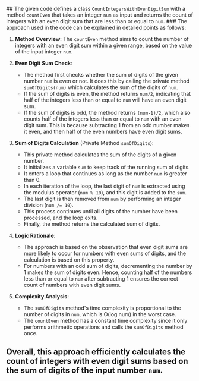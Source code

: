 ​## The given code defines a class `CountIntegersWithEvenDigitSum` with a method `countEven` that takes an integer `num` as input and returns the count of integers with an even digit sum that are less than or equal to `num`. ### The approach used in the code can be explained in detailed points as follows:

1. **Method Overview**: The `countEven` method aims to count the number of integers with an even digit sum within a given range, based on the value of the input integer `num`.

2. **Even Digit Sum Check**:
   - The method first checks whether the sum of digits of the given number `num` is even or not. It does this by calling the private method `sumOfDigits(num)` which calculates the sum of the digits of `num`.
   - If the sum of digits is even, the method returns `num/2`, indicating that half of the integers less than or equal to `num` will have an even digit sum.
   - If the sum of digits is odd, the method returns `(num-1)/2`, which also counts half of the integers less than or equal to `num` with an even digit sum. This is because subtracting 1 from an odd number makes it even, and then half of the even numbers have even digit sums.

3. **Sum of Digits Calculation** (Private Method `sumOfDigits`):
   - This private method calculates the sum of the digits of a given number.
   - It initializes a variable `sum` to keep track of the running sum of digits.
   - It enters a loop that continues as long as the number `num` is greater than 0.
   - In each iteration of the loop, the last digit of `num` is extracted using the modulus operator (`num % 10`), and this digit is added to the `sum`.
   - The last digit is then removed from `num` by performing an integer division (`num /= 10`).
   - This process continues until all digits of the number have been processed, and the loop exits.
   - Finally, the method returns the calculated sum of digits.

4. **Logic Rationale**:
   - The approach is based on the observation that even digit sums are more likely to occur for numbers with even sums of digits, and the calculation is based on this property.
   - For numbers with an odd sum of digits, decrementing the number by 1 makes the sum of digits even. Hence, counting half of the numbers less than or equal to `num` after subtracting 1 ensures the correct count of numbers with even digit sums.

5. **Complexity Analysis**:
   - The `sumOfDigits` method's time complexity is proportional to the number of digits in `num`, which is O(log num) in the worst case.
   - The `countEven` method has a constant time complexity since it only performs arithmetic operations and calls the `sumOfDigits` method once.

## Overall, this approach efficiently calculates the count of integers with even digit sums based on the sum of digits of the input number `num`.
